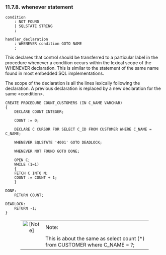 <div id="wheneverstmt" class="section">

<div class="titlepage">

<div>

<div>

### 11.7.8. whenever statement

</div>

</div>

</div>

``` programlisting
condition
    : NOT FOUND
    | SQLSTATE STRING
    ;

handler_declaration
    : WHENEVER condition GOTO NAME
    ;
```

This declares that control should be transferred to a particular label
in the procedure whenever a condition occurs within the lexical scope of
the WHENEVER declaration. This is similar to the statement of the same
name found in most embedded SQL implementations.

The scope of the declaration is all the lines lexically following the
declaration. A previous declaration is replaced by a new declaration for
the same \<condition\>.

``` screen
CREATE PROCEDURE COUNT_CUSTOMERS (IN C_NAME VARCHAR)
{
    DECLARE COUNT INTEGER;

    COUNT := 0;

    DECLARE C CURSOR FOR SELECT C_ID FROM CUSTOMER WHERE C_NAME = C_NAME;

    WHENEVER SQLSTATE '4001' GOTO DEADLOCK;

    WHENEVER NOT FOUND GOTO DONE;

    OPEN C;
    WHILE (1=1)
    {
    FETCH C INTO N;
    COUNT := COUNT + 1;
    }

DONE:
    RETURN COUNT;

DEADLOCK:
    RETURN -1;
}
```

<div class="note" style="margin-left: 0.5in; margin-right: 0.5in;">

|                              |                                                                             |
|:----------------------------:|:----------------------------------------------------------------------------|
| ![\[Note\]](images/note.png) | Note:                                                                       |
|                              | This is about the same as select count (\*) from CUSTOMER where C_NAME = ?; |

</div>

</div>
